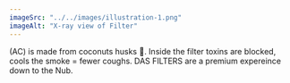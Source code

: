 ```yaml
---
imageSrc: "../../images/illustration-1.png"
imageAlt: "X-ray view of Filter"
---
```


(AC) is made from coconuts husks 🥥. Inside the filter toxins are blocked, cools the smoke = fewer coughs. DAS FILTERS are a premium expereince down to the Nub.

<a href="https://uploads-ssl.webflow.com/6463d94c31905c687cd16876/64efad7740538a4185ec5ff5_Illustration1.png" target="_blank" rel="nofollow noopener noreferrer" aria-label="External Link">
